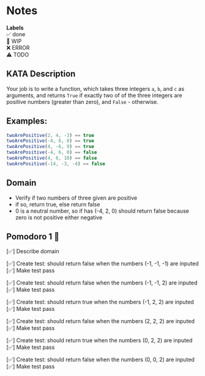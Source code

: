 # Notes

**Labels**  
✅ done  
🚧 WIP  
❌ ERROR  
⚠️ TODO

## KATA Description
Your job is to write a function, which takes three integers `a`, `b`, and `c` as arguments, and returns `True` if exactly two of of the three integers are positive numbers (greater than zero), and `False` - otherwise.

## **Examples:**

```jsx
twoArePositive(2, 4, -3) == true
twoArePositive(-4, 6, 8) == true
twoArePositive(4, -6, 9) == true
twoArePositive(-4, 6, 0) == false
twoArePositive(4, 6, 10) == false
twoArePositive(-14, -3, -4) == false
```

## Domain
- Verify if two numbers of three given are positive
- if so, return true, else return false
- 0 is a neutral number, so if has (-4, 2, 0) should return false because zero is not positive either negative

## Pomodoro 1 🍅

[✅] Describe domain

[✅] Create test: should return false when the numbers (-1, -1, -1) are inputed 
[✅] Make test pass

[✅] Create test: should return false when the numbers (-1, -1, 2) are inputed
[✅] Make test pass

[✅] Create test: should return true when the numbers (-1, 2, 2) are inputed
[✅] Make test pass

[✅] Create test: should return false when the numbers (2, 2, 2) are inputed
[✅] Make test pass

[✅] Create test: should return true when the numbers (0, 2, 2) are inputed
[✅] Make test pass

[✅] Create test: should return false when the numbers (0, 0, 2) are inputed
[✅] Make test pass